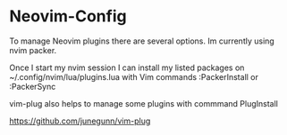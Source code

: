 # Neovim-Config

To manage Neovim plugins there are several options.
Im currently using nvim packer.

Once I start my nvim session I can install my listed packages on ~/.config/nvim/lua/plugins.lua with Vim commands :PackerInstall or :PackerSync

vim-plug  also helps to manage some plugins with commmand PlugInstall

https://github.com/junegunn/vim-plug
